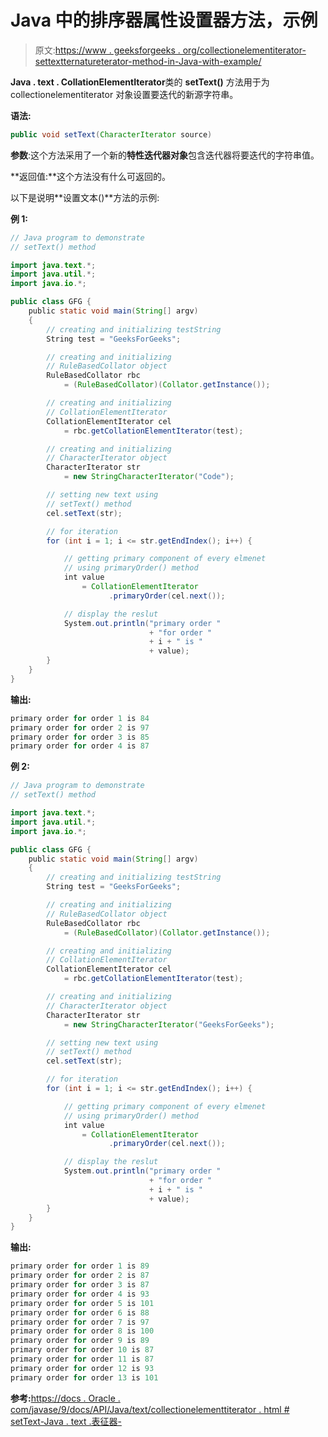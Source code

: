 # Java 中的排序器属性设置器方法，示例

> 原文:[https://www . geeksforgeeks . org/collectionelementiterator-settextternatureterator-method-in-Java-with-example/](https://www.geeksforgeeks.org/collationelementiterator-settextcharacteriterator-method-in-java-with-example/)

**Java . text . CollationElementIterator**类的 **setText()** 方法用于为 collectionelementiterator 对象设置要迭代的新源字符串。

**语法:**

```java
public void setText(CharacterIterator source)
```

**参数**:这个方法采用了一个新的**特性迭代器对象**包含迭代器将要迭代的字符串值。

**返回值:**这个方法没有什么可返回的。

以下是说明**设置文本()**方法的示例:

**例 1:**

```java
// Java program to demonstrate
// setText() method

import java.text.*;
import java.util.*;
import java.io.*;

public class GFG {
    public static void main(String[] argv)
    {
        // creating and initializing testString
        String test = "GeeksForGeeks";

        // creating and initializing
        // RuleBasedCollator object
        RuleBasedCollator rbc
            = (RuleBasedCollator)(Collator.getInstance());

        // creating and initializing
        // CollationElementIterator
        CollationElementIterator cel
            = rbc.getCollationElementIterator(test);

        // creating and initializing
        // CharacterIterator object
        CharacterIterator str
            = new StringCharacterIterator("Code");

        // setting new text using
        // setText() method
        cel.setText(str);

        // for iteration
        for (int i = 1; i <= str.getEndIndex(); i++) {

            // getting primary component of every elmenet
            // using primaryOrder() method
            int value
                = CollationElementIterator
                      .primaryOrder(cel.next());

            // display the reslut
            System.out.println("primary order "
                               + "for order "
                               + i + " is "
                               + value);
        }
    }
}
```

**输出:**

```java
primary order for order 1 is 84
primary order for order 2 is 97
primary order for order 3 is 85
primary order for order 4 is 87

```

**例 2:**

```java
// Java program to demonstrate
// setText() method

import java.text.*;
import java.util.*;
import java.io.*;

public class GFG {
    public static void main(String[] argv)
    {
        // creating and initializing testString
        String test = "GeeksForGeeks";

        // creating and initializing
        // RuleBasedCollator object
        RuleBasedCollator rbc
            = (RuleBasedCollator)(Collator.getInstance());

        // creating and initializing
        // CollationElementIterator
        CollationElementIterator cel
            = rbc.getCollationElementIterator(test);

        // creating and initializing
        // CharacterIterator object
        CharacterIterator str
            = new StringCharacterIterator("GeeksForGeeks");

        // setting new text using
        // setText() method
        cel.setText(str);

        // for iteration
        for (int i = 1; i <= str.getEndIndex(); i++) {

            // getting primary component of every elmenet
            // using primaryOrder() method
            int value
                = CollationElementIterator
                      .primaryOrder(cel.next());

            // display the reslut
            System.out.println("primary order "
                               + "for order "
                               + i + " is "
                               + value);
        }
    }
}
```

**输出:**

```java
primary order for order 1 is 89
primary order for order 2 is 87
primary order for order 3 is 87
primary order for order 4 is 93
primary order for order 5 is 101
primary order for order 6 is 88
primary order for order 7 is 97
primary order for order 8 is 100
primary order for order 9 is 89
primary order for order 10 is 87
primary order for order 11 is 87
primary order for order 12 is 93
primary order for order 13 is 101

```

**参考:**[https://docs . Oracle . com/javase/9/docs/API/Java/text/collectionelementtiterator . html # setText-Java . text .表征器-](https://docs.oracle.com/javase/9/docs/api/java/text/CollationElementIterator.html#setText-java.text.CharacterIterator-)